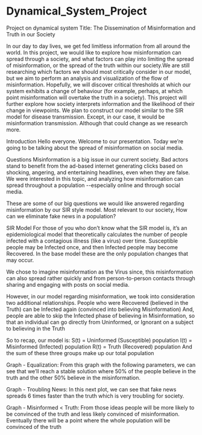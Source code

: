 # Dynamical_System_Project
Project on dynamical system
Title: The Dissemination of Misinformation and Truth in our Society

In our day to day lives, we get fed limitless information from all around the world. 
In this project, we would like to explore how misinformation can spread through a society,
and what factors can play into limiting the spread of misinformation,
or the spread of the truth within our society.We are still researching which factors we should most critically consider in our model,
but we aim to perform an analysis and visualization of the flow of misinformation.
Hopefully, we will discover critical thresholds at which our system exhibits a change of behaviour
(for example, perhaps, at which point misinformation will overtake the truth in a society).
This project will further explore how society interprets information and the likelihood of their change in viewpoints.
We plan to construct our model similar to the SIR model for disease transmission. Except, in our case,
it would be misinformation transmission. Although that could change as we research more.

Introduction
Hello everyone. Welcome to our presentation. Today we’re going to be talking about the spread of misinformation on social media. 

Questions
Misinformation is a big issue in our current society. Bad actors stand to benefit from the ad-based internet generating clicks based on shocking, angering, and entertaining headlines, even when they are false. We were interested in this topic, and analyzing how misinformation can spread throughout a population --especially online and through social media. 

These are some of our big questions we would like answered regarding misinformation by our SIR style model. Most relevant to our society, How can we eliminate fake news in a population?  

SIR Model
For those of you who don’t know what the SIR model is, it’s an epidemiological model that theoretically calculates the number of people infected with a contagious illness (like a virus) over time. Susceptible people may be Infected once, and then Infected people may become Recovered. In the base model these are the only population changes that may occur.

We chose to imagine misinformation as the Virus since, this misinformation can also spread rather quickly and from person-to-person contacts through sharing and engaging with posts on social media. 

However, in our model regarding misinformation, we took into consideration two additional relationships. 
People who were Recovered (believed in the Truth) can be Infected again (convinced into believing Misinformation)
And, people are able to skip the Infected phase of believing in Misinformation, so that an individual can go directly from Uninformed, or Ignorant on a subject to believing in the Truth

So to recap, our model is: 
S(t) = Uninformed (Susceptible) population
I(t) = Misinformed (Infected) population
R(t) = Truth (Recovered) population
And the sum of these three groups make up our total population

Graph - Equalization:
From this graph with the following parameters, we can see that we’ll reach a stable solution where 50% of the people believe in the truth and the other 50% believe in the misinformation.

Graph - Troubling News:
In this next plot, we can see that fake news spreads 6 times faster than the truth which is very troubling for society. 

Graph - Misinformed < Truth:
From those ideas people will be more likely to be convinced of the truth and less likely convinced of misinformation. Eventually there will be a point where the whole population will be convinced of the truth
